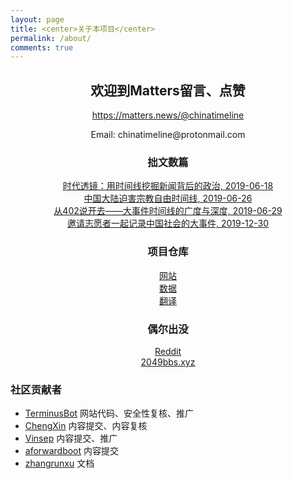 ```yaml
---
layout: page
title: <center>关于本项目</center>
permalink: /about/
comments: true
---
```


## <center>欢迎到Matters留言、点赞</center>

[<center>https://matters.news/@chinatimeline</center>](https://matters.news/@chinatimeline)
<center>Email: chinatimeline@protonmail.com</center>

### <center>拙文数篇</center>
[<center>时代透镜：用时间线挖掘新闻背后的政治, 2019-06-18</center>](https://matters.news/@chinatimeline/%E6%97%B6%E4%BB%A3%E9%80%8F%E9%95%9C-%E7%94%A8%E6%97%B6%E9%97%B4%E7%BA%BF%E6%8C%96%E6%8E%98%E6%96%B0%E9%97%BB%E8%83%8C%E5%90%8E%E7%9A%84%E6%94%BF%E6%B2%BB-zdpuAofz2CCLBQqoijirnM44gZJQWqVLmHYtQ43HTUS7MKe2c)
[<center>中国大陆迫害宗教自由时间线, 2019-06-26</center>](https://matters.news/@chinatimeline/%E4%B8%AD%E5%9B%BD%E5%A4%A7%E9%99%86%E8%BF%AB%E5%AE%B3%E5%AE%97%E6%95%99%E8%87%AA%E7%94%B1%E6%97%B6%E9%97%B4%E7%BA%BF-%E6%95%B0%E6%8D%AE%E6%9D%A5%E6%BA%90-%E9%99%86%E5%A7%94%E4%BC%9A-zdpuAoDuXD63izVe4PhCshhiQTyx5kKpHrG5VgZYFuTyureAR)
[<center>从402说开去——大事件时间线的广度与深度, 2019-06-29</center>](https://matters.news/@chinatimeline/%E4%BB%8E402%E8%AF%B4%E5%BC%80%E5%8E%BB-%E5%A4%A7%E4%BA%8B%E4%BB%B6%E6%97%B6%E9%97%B4%E7%BA%BF%E7%9A%84%E5%B9%BF%E5%BA%A6%E4%B8%8E%E6%B7%B1%E5%BA%A6-zdpuAyscMtPkxfpX8DC1CLBmHu3WXXQ98imwz62U2sYMAbui6)
[<center>邀请志愿者一起记录中国社会的大事件, 2019-12-30</center>](https://matters.news/@chinatimeline/%E9%82%80%E8%AF%B7%E5%BF%97%E6%84%BF%E8%80%85%E4%B8%80%E8%B5%B7%E8%AE%B0%E5%BD%95%E4%B8%AD%E5%9B%BD%E7%A4%BE%E4%BC%9A%E7%9A%84%E5%A4%A7%E4%BA%8B%E4%BB%B6-%E9%87%8D%E5%8F%91-zdpuAwVf6twJpy8pHkvbUnQcvFh99aSPMJU2qxQAGqgLGPxEG)

### <center>项目仓库</center>
[<center>网站</center>](https://github.com/chinatimeline/chinatimeline.github.io)
[<center>数据</center>](https://github.com/chinatimeline/data)
[<center>翻译</center>](https://hackmd.io/@chinatimeline)

### <center>偶尔出没</center>
[<center>Reddit</center>](https://www.reddit.com/r/chinatimeline)
[<center>2049bbs.xyz</center>](https://2049bbs.xyz)

### 社区贡献者
- [TerminusBot](https://github.com/terminusbot) 网站代码、安全性复核、推广
- [ChengXin](https://github.com/ChengXin) 内容提交、内容复核
- [Vinsep](https://www.reddit.com/u/Vinsep) 内容提交、推广
- [aforwardboot](https://www.reddit.com/user/aforwardboot/) 内容提交
- [zhangrunxu](https://github.com/zhangrunxu) 文档
